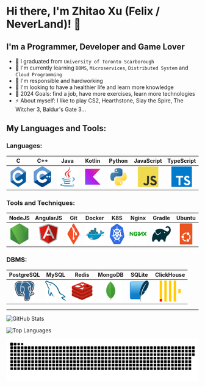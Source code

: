 # Hi there, I'm Zhitao Xu (Felix / NeverLand)! 👋 

## I'm a Programmer, Developer and Game Lover

- 🔭 I graduated from `University of Toronto Scarborough`
- 🌱 I'm currently learning `DBMS`, `Microservices`, `Distributed System` and `Cloud Programming`
- 🚀 I'm responsible and hardworking
- 👯 I'm looking to have a healthier life and learn more knowledge
- 🥅 2024 Goals: find a job, have more exercises, learn more technologies
- ⚡ About myself: I like to play CS2, Hearthstone, Slay the Spire, The Witcher 3, Baldur's Gate 3...

## My Languages and Tools:
<div>

### Languages:
| C | C++ | Java | Kotlin | Python | JavaScript | TypeScript |
|:---:|:---:|:---:|:---:|:---:|:---:|:---:|
| <img src="https://github.com/devicons/devicon/blob/master/icons/c/c-original.svg" title="C"  alt="C" width="55" height="55"/> | <img src="https://github.com/devicons/devicon/blob/master/icons/cplusplus/cplusplus-original.svg" title="CPP"  alt="CPP" width="55" height="55"/> | <img src="https://github.com/devicons/devicon/blob/master/icons/java/java-original.svg" title="Java"  alt="Java" width="55" height="55"/> | <img src="https://github.com/devicons/devicon/blob/master/icons/kotlin/kotlin-original.svg" title="Kotlin"  alt="Kotlin" width="55" height="55"/> | <img src="https://github.com/devicons/devicon/blob/master/icons/python/python-original.svg" title="Python"  alt="Python" width="55" height="55"/> | <img src="https://github.com/devicons/devicon/blob/master/icons/javascript/javascript-original.svg" title="JavaScript" alt="JavaScript" width="55" height="55"/> | <img src="https://github.com/devicons/devicon/blob/master/icons/typescript/typescript-original.svg" title="TypeScript" alt="TypeScript" width="55" height="55"/> |


### Tools and Techniques:

| NodeJS | AngularJS | Git | Docker | K8S | Nginx | Gradle | Ubuntu |
|:---:|:---:|:---:|:---:|:---:|:---:|:---:|:---:|
|<img src="https://github.com/devicons/devicon/blob/master/icons/nodejs/nodejs-original.svg" title="nodejs" alt="NodeJS" width="55" height="55"/>|<img src="https://github.com/devicons/devicon/blob/master/icons/angularjs/angularjs-original.svg" title="AngularJS" alt="AngularJS" width="55" height="55"/>|<img src="https://github.com/devicons/devicon/blob/master/icons/git/git-original.svg" title="Git" alt="Git" width="55" height="55"/>|<img src="https://github.com/devicons/devicon/blob/master/icons/docker/docker-original.svg" title="Docker" alt="Docker" width="55" height="55"/>|<img src="https://github.com/devicons/devicon/blob/master/icons/kubernetes/kubernetes-original.svg" title="Kubernetes" alt="Kubernetes" width="55" height="55"/>|<img src="https://github.com/devicons/devicon/blob/master/icons/nginx/nginx-original.svg" title="Nginx" alt="Nginx" width="55" height="55"/>|<img src="https://github.com/devicons/devicon/blob/master/icons/gradle/gradle-original.svg" title="Gradle" alt="Gradle" width="55" height="55"/>|<img src="https://github.com/devicons/devicon/blob/master/icons/ubuntu/ubuntu-original.svg" title="Ubuntu" alt="Ubuntu" width="55" height="55"/>|

### DBMS:

| PostgreSQL | MySQL | Redis | MongoDB | SQLite | ClickHouse |
|:---:|:---:|:---:|:---:|:---:|:---:|
|<img src="https://github.com/devicons/devicon/blob/master/icons/postgresql/postgresql-original.svg" title="PostgreSQL" alt="PostgreSQL" width="55" height="55"/> |<img src="https://github.com/devicons/devicon/blob/master/icons/mysql/mysql-original.svg" title="MySQL" alt="MySQL" width="55" height="55"/> |<img src="https://github.com/devicons/devicon/blob/master/icons/redis/redis-original.svg" title="Redis" alt="Redis" width="55" height="55"/> |<img src="https://github.com/devicons/devicon/blob/master/icons/mongodb/mongodb-original.svg" title="MongoDB" alt="MongoDB" width="55" height="55"/> |<img src="https://github.com/devicons/devicon/blob/master/icons/sqlite/sqlite-original.svg" title="SQLite" alt="SQLite" width="55" height="55"/>|<img src="assets/clickhouse.svg" title="ClickHouse" alt="ClickHouse" width="55" height="55"/>|

---

![GitHub Stats](https://github-readme-stats.vercel.app/api?username=neverland3124\&hide=contribs,issues&rank_icon=github\&show_icons=true\&title_color=fff\&icon_color=79ff97\&text_color=9f9f9f\&bg_color=151515)


![Top Languages](https://github-readme-stats.vercel.app/api/top-langs/?username=neverland3124&layout=compact&hide=Assembly,Shell,Jupyter%20Notebook&size_weight=0.5&count_weight=0.5&title_color=fff&icon_color=79ff97&text_color=9f9f9f&bg_color=151515)


![Github Snack](assets/github-snake.svg)
